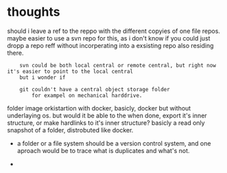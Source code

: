 # thoughts

should i leave a ref to the reppo with the different copyies of one file repos.
        maybe easier to use a svn repo for this, as i don't know if you could just dropp a repo reff without incorperating into a exsisting repo also residing there.

        svn could be both local central or remote central, but right now it's easier to point to the local central
        but i wonder if 
        
        git couldn't have a central object storage folder
            for exampel on mechanical harddrive.


folder image orkistartion with docker, basicly, docker but without underlaying os.
    but would it be able to the when done, export it's inner structure, or make hardlinks to it's inner structure?
    basicly a read only snapshot of a folder, distrobuted like docker.
    
* a folder or a file system should be a version control system, and one aproach would be to trace what is duplicates and what's not.


*
